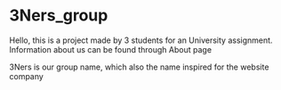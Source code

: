 ﻿# 3Ners_group

Hello, this is a project made by 3 students for an University assignment. Information about us can be found through About page

3Ners is our group name, which also the name inspired for the website company



